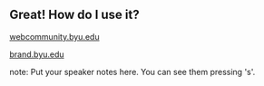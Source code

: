## Great! How do I use it?

[webcommunity.byu.edu](https://webcommunity.byu.edu)

[brand.byu.edu](https://brand.byu.edu)

note:
    Put your speaker notes here.
    You can see them pressing 's'.
